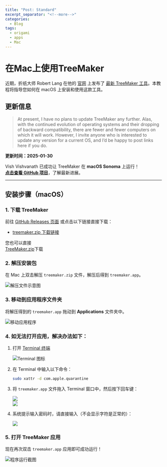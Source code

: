 ```yaml
---
title: "Post: Standard"
excerpt_separator: "<!--more-->"
categories:
  - Blog
tags:
  - origami
  - apps
  - Mac
---
```


# 在Mac上使用TreeMaker
近期，折纸大师 Robert Lang 在他的 [官网](https://langorigami.com/) 上发布了 [最新 TreeMaker 工具](https://langorigami.com/article/treemaker/)。本教程将指导您如何在 macOS 上安装和使用这款工具。

<!--more-->

## 更新信息

> At present, I have no plans to update TreeMaker any further. Alas, with the continued evolution of operating systems and their dropping of backward compatibility, there are fewer and fewer computers on which it will work. However, I invite anyone who is interested to update any version for a current OS, and I’d be happy to post links here if you do.

**更新时间：2025-01-30**

Vish Vishvanath 已成功让 TreeMaker 在 **macOS Sonoma** 上运行！  
**[点击查看 GitHub 项目](https://github.com/vishvish/treemaker)**，了解最新进展。

---

## 安装步骤（macOS）

### 1. 下载 TreeMaker

前往 [GitHub Releases 页面](https://github.com/vishvish/treemaker/releases) 或点击以下链接直接下载：

- [treemaker.zip 下载链接](https://github.com/vishvish/treemaker/releases/download/v5.1.1M-beta/TreeMaker.zip)

您也可以直接  
[TreeMaker.zip](https://github.com/user-attachments/files/19907649/TreeMaker.zip)下载

### 2. 解压安装包

在 Mac 上双击解压 `treemaker.zip` 文件，解压后得到 `treemaker.app`。

![解压文件示意图](https://www.zhezhixueyuan.com/data/attachment/album/202503/18/193916ssp5s2a3js5if5li.png)

### 3. 移动到应用程序文件夹

将解压得到的 `treemaker.app` 拖动到 **Applications** 文件夹中。

![移动应用程序](https://www.zhezhixueyuan.com/data/attachment/album/202503/18/194332z5aedaedaflk1nkf.png)

### 4. 如无法打开应用，解决办法如下：

1. 打开 [Terminal 终端](https://support.apple.com/zh-cn/guide/terminal/welcome/mac)

   ![Terminal 图标](https://help.apple.com/assets/65DFB7A79DFEC61A7A0517AC/65DFB7A793CD15C0410BA37D/zh_CN/d94aa1c4979b25e9ffbda97fcbae219a.png)

2. 在 Terminal 中输入以下命令：

   ```bash
   sudo xattr -d com.apple.quarantine 
   ```

3. 将 `treemaker.app` 文件拖入 Terminal 窗口中，然后按下回车键：

   ![](https://www.zhezhixueyuan.com/data/attachment/album/202503/18/195248n3nkaaz7q737bsq7.png)  
   ![](https://www.zhezhixueyuan.com/data/attachment/album/202503/18/195249nl1ggpu91vvo0opg.png)

4. 系统提示输入密码时，请直接输入（不会显示字符是正常的）：

   ![](https://www.zhezhixueyuan.com/data/attachment/album/202503/18/195500o60262jxq6q2zbr3.png)

### 5. 打开 TreeMaker 应用

现在再次双击 `treemaker.app` 应用即可成功运行！

![程序运行截图](https://www.zhezhixueyuan.com/data/attachment/album/202503/18/195739tw1u1ge44vg4g8gc.png)
